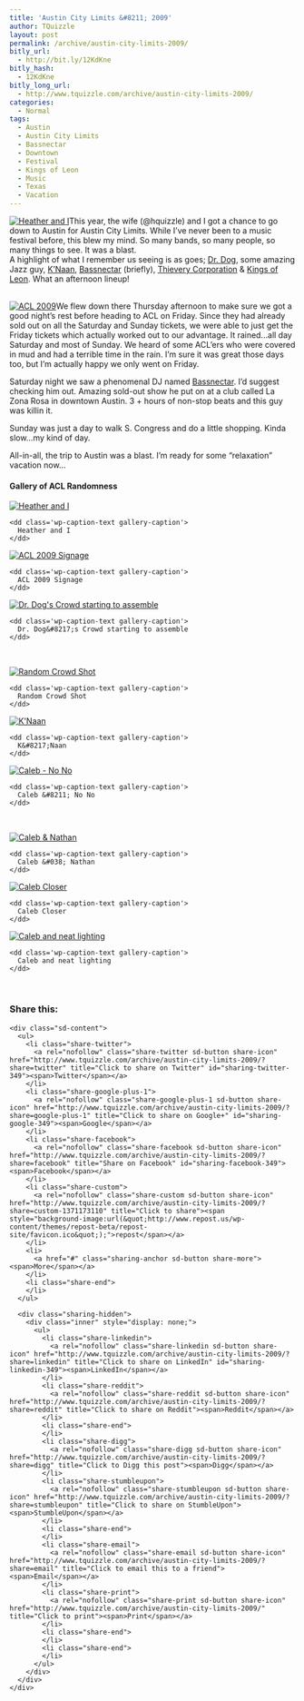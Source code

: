 ```yaml
---
title: 'Austin City Limits &#8211; 2009'
author: TQuizzle
layout: post
permalink: /archive/austin-city-limits-2009/
bitly_url:
  - http://bit.ly/12KdKne
bitly_hash:
  - 12KdKne
bitly_long_url:
  - http://www.tquizzle.com/archive/austin-city-limits-2009/
categories:
  - Normal
tags:
  - Austin
  - Austin City Limits
  - Bassnectar
  - Downtown
  - Festival
  - Kings of Leon
  - Music
  - Texas
  - Vacation
---
```

<a rel="shadowbox" href="http://i0.wp.com/www.tquizzle.com/uploads/2009/10/PICT0010-1024x768.jpg"><img src="http://i0.wp.com/www.tquizzle.com/uploads/2009/10/PICT0010-300x225.jpg?fit=300%2C225" alt="Heather and I" title="Heather and I" class="alignright size-medium wp-image-350" data-recalc-dims="1" /></a>This year, the wife (@hquizzle) and I got a chance to go down to Austin for Austin City Limits. While I&#8217;ve never been to a music festival before, this blew my mind. So many bands, so many people, so many things to see. It was a blast.  
A highlight of what I remember us seeing is as goes; <a rel="nofollow" target="_blank" href="http://www.drdogmusic.com/">Dr. Dog</a>, some amazing Jazz guy, <a rel="nofollow" target="_blank" href="http://knaanmusic.ning.com/">K&#8217;Naan</a>, <a rel="nofollow" target="_blank" href="http://www.bassnectar.net/">Bassnectar</a> (briefly), <a rel="nofollow" target="_blank" href="http://www.thieverycorporation.com/">Thievery Corporation</a> &#038; <a rel="nofollow" target="_blank" href="http://www.kingsofleon.com/">Kings of Leon</a>. What an afternoon lineup!  
<br clear="right" /><!--more-->

  
<a rel="shadowbox" href="http://i0.wp.com/www.tquizzle.com/uploads/2009/10/PICT0106-768x1024.jpg"><img src="http://i1.wp.com/www.tquizzle.com/uploads/2009/10/PICT0106-225x300.jpg?fit=225%2C300" alt="ACL 2009" title="ACL 2009" class="alignleft size-medium wp-image-351" data-recalc-dims="1" /></a>We flew down there Thursday afternoon to make sure we got a good night&#8217;s rest before heading to ACL on Friday. Since they had already sold out on all the Saturday and Sunday tickets, we were able to just get the Friday tickets which actually worked out to our advantage. It rained&#8230;all day Saturday and most of Sunday. We heard of some ACL&#8217;ers who were covered in mud and had a terrible time in the rain. I&#8217;m sure it was great those days too, but I&#8217;m actually happy we only went on Friday.

Saturday night we saw a phenomenal DJ named <a rel="nofollow" target="_blank" href="http://www.bassnectar.net/">Bassnectar</a>. I&#8217;d suggest checking him out. Amazing sold-out show he put on at a club called La Zona Rosa in downtown Austin. 3 + hours of non-stop beats and this guy was killin it.

Sunday was just a day to walk S. Congress and do a little shopping. Kinda slow&#8230;my kind of day.

All-in-all, the trip to Austin was a blast. I&#8217;m ready for some &#8220;relaxation&#8221; vacation now&#8230;

#### Gallery of ACL Randomness

<div id='gallery-1' class='gallery galleryid-349 gallery-columns-3 gallery-size-thumbnail'>
  <dl class='gallery-item'>
    <dt class='gallery-icon landscape'>
      <a href='http://www.tquizzle.com/archive/austin-city-limits-2009/pict0010/'><img src="http://i1.wp.com/www.tquizzle.com/uploads/2009/10/PICT0010.jpg?resize=150%2C150" class="attachment-thumbnail" alt="Heather and I" data-recalc-dims="1" /></a>
    </dt>
    
    <dd class='wp-caption-text gallery-caption'>
      Heather and I
    </dd>
  </dl>
  
  <dl class='gallery-item'>
    <dt class='gallery-icon portrait'>
      <a href='http://www.tquizzle.com/archive/austin-city-limits-2009/pict0106/'><img src="http://i2.wp.com/www.tquizzle.com/uploads/2009/10/PICT0106.jpg?resize=150%2C150" class="attachment-thumbnail" alt="ACL 2009 Signage" data-recalc-dims="1" /></a>
    </dt>
    
    <dd class='wp-caption-text gallery-caption'>
      ACL 2009 Signage
    </dd>
  </dl>
  
  <dl class='gallery-item'>
    <dt class='gallery-icon landscape'>
      <a href='http://www.tquizzle.com/archive/austin-city-limits-2009/pict0009/'><img src="http://i0.wp.com/www.tquizzle.com/uploads/2009/10/PICT0009.jpg?resize=150%2C150" class="attachment-thumbnail" alt="Dr. Dog&#039;s Crowd starting to assemble" data-recalc-dims="1" /></a>
    </dt>
    
    <dd class='wp-caption-text gallery-caption'>
      Dr. Dog&#8217;s Crowd starting to assemble
    </dd>
  </dl>
  
  <br style="clear: both" /><dl class='gallery-item'>
    <dt class='gallery-icon landscape'>
      <a href='http://www.tquizzle.com/archive/austin-city-limits-2009/pict0005/'><img src="http://i0.wp.com/www.tquizzle.com/uploads/2009/10/PICT0005.jpg?resize=150%2C150" class="attachment-thumbnail" alt="Random Crowd Shot" data-recalc-dims="1" /></a>
    </dt>
    
    <dd class='wp-caption-text gallery-caption'>
      Random Crowd Shot
    </dd>
  </dl>
  
  <dl class='gallery-item'>
    <dt class='gallery-icon landscape'>
      <a href='http://www.tquizzle.com/archive/austin-city-limits-2009/pict0024/'><img src="http://i2.wp.com/www.tquizzle.com/uploads/2009/10/PICT0024.jpg?resize=150%2C150" class="attachment-thumbnail" alt="K&#039;Naan" data-recalc-dims="1" /></a>
    </dt>
    
    <dd class='wp-caption-text gallery-caption'>
      K&#8217;Naan
    </dd>
  </dl>
  
  <dl class='gallery-item'>
    <dt class='gallery-icon landscape'>
      <a href='http://www.tquizzle.com/archive/austin-city-limits-2009/pict0060/'><img src="http://i0.wp.com/www.tquizzle.com/uploads/2009/10/PICT0060.jpg?resize=150%2C150" class="attachment-thumbnail" alt="Caleb - No No" data-recalc-dims="1" /></a>
    </dt>
    
    <dd class='wp-caption-text gallery-caption'>
      Caleb &#8211; No No
    </dd>
  </dl>
  
  <br style="clear: both" /><dl class='gallery-item'>
    <dt class='gallery-icon landscape'>
      <a href='http://www.tquizzle.com/archive/austin-city-limits-2009/pict0080/'><img src="http://i0.wp.com/www.tquizzle.com/uploads/2009/10/PICT0080.jpg?resize=150%2C150" class="attachment-thumbnail" alt="Caleb & Nathan" data-recalc-dims="1" /></a>
    </dt>
    
    <dd class='wp-caption-text gallery-caption'>
      Caleb &#038; Nathan
    </dd>
  </dl>
  
  <dl class='gallery-item'>
    <dt class='gallery-icon landscape'>
      <a href='http://www.tquizzle.com/archive/austin-city-limits-2009/pict0091/'><img src="http://i2.wp.com/www.tquizzle.com/uploads/2009/10/PICT0091.jpg?resize=150%2C150" class="attachment-thumbnail" alt="Caleb Closer" data-recalc-dims="1" /></a>
    </dt>
    
    <dd class='wp-caption-text gallery-caption'>
      Caleb Closer
    </dd>
  </dl>
  
  <dl class='gallery-item'>
    <dt class='gallery-icon landscape'>
      <a href='http://www.tquizzle.com/archive/austin-city-limits-2009/pict0058/'><img src="http://i1.wp.com/www.tquizzle.com/uploads/2009/10/PICT0058.jpg?resize=150%2C150" class="attachment-thumbnail" alt="Caleb and neat lighting" data-recalc-dims="1" /></a>
    </dt>
    
    <dd class='wp-caption-text gallery-caption'>
      Caleb and neat lighting
    </dd>
  </dl>
  
  <br style="clear: both" />
</div>

<div class="sharedaddy sd-sharing-enabled">
  <div class="robots-nocontent sd-block sd-social sd-social-icon-text sd-sharing">
    <h3 class="sd-title">
      Share this:
    </h3>
    
    <div class="sd-content">
      <ul>
        <li class="share-twitter">
          <a rel="nofollow" class="share-twitter sd-button share-icon" href="http://www.tquizzle.com/archive/austin-city-limits-2009/?share=twitter" title="Click to share on Twitter" id="sharing-twitter-349"><span>Twitter</span></a>
        </li>
        <li class="share-google-plus-1">
          <a rel="nofollow" class="share-google-plus-1 sd-button share-icon" href="http://www.tquizzle.com/archive/austin-city-limits-2009/?share=google-plus-1" title="Click to share on Google+" id="sharing-google-349"><span>Google</span></a>
        </li>
        <li class="share-facebook">
          <a rel="nofollow" class="share-facebook sd-button share-icon" href="http://www.tquizzle.com/archive/austin-city-limits-2009/?share=facebook" title="Share on Facebook" id="sharing-facebook-349"><span>Facebook</span></a>
        </li>
        <li class="share-custom">
          <a rel="nofollow" class="share-custom sd-button share-icon" href="http://www.tquizzle.com/archive/austin-city-limits-2009/?share=custom-1371173110" title="Click to share"><span style="background-image:url(&quot;http://www.repost.us/wp-content/themes/repost-beta/repost-site/favicon.ico&quot;);">repost</span></a>
        </li>
        <li>
          <a href="#" class="sharing-anchor sd-button share-more"><span>More</span></a>
        </li>
        <li class="share-end">
        </li>
      </ul>
      
      <div class="sharing-hidden">
        <div class="inner" style="display: none;">
          <ul>
            <li class="share-linkedin">
              <a rel="nofollow" class="share-linkedin sd-button share-icon" href="http://www.tquizzle.com/archive/austin-city-limits-2009/?share=linkedin" title="Click to share on LinkedIn" id="sharing-linkedin-349"><span>LinkedIn</span></a>
            </li>
            <li class="share-reddit">
              <a rel="nofollow" class="share-reddit sd-button share-icon" href="http://www.tquizzle.com/archive/austin-city-limits-2009/?share=reddit" title="Click to share on Reddit"><span>Reddit</span></a>
            </li>
            <li class="share-end">
            </li>
            <li class="share-digg">
              <a rel="nofollow" class="share-digg sd-button share-icon" href="http://www.tquizzle.com/archive/austin-city-limits-2009/?share=digg" title="Click to Digg this post"><span>Digg</span></a>
            </li>
            <li class="share-stumbleupon">
              <a rel="nofollow" class="share-stumbleupon sd-button share-icon" href="http://www.tquizzle.com/archive/austin-city-limits-2009/?share=stumbleupon" title="Click to share on StumbleUpon"><span>StumbleUpon</span></a>
            </li>
            <li class="share-end">
            </li>
            <li class="share-email">
              <a rel="nofollow" class="share-email sd-button share-icon" href="http://www.tquizzle.com/archive/austin-city-limits-2009/?share=email" title="Click to email this to a friend"><span>Email</span></a>
            </li>
            <li class="share-print">
              <a rel="nofollow" class="share-print sd-button share-icon" href="http://www.tquizzle.com/archive/austin-city-limits-2009/" title="Click to print"><span>Print</span></a>
            </li>
            <li class="share-end">
            </li>
            <li class="share-end">
            </li>
          </ul>
        </div>
      </div>
    </div>
  </div>
</div>